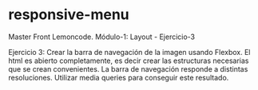 # responsive-menu
Master Front Lemoncode. Módulo-1: Layout - Ejercicio-3

Ejercicio 3: Crear la barra de navegación de la imagen usando Flexbox.
El html es abierto completamente, es decir crear las estructuras necesarias que se crean convenientes.
La barra de navegación responde a distintas resoluciones. Utilizar media queries para conseguir este resultado.